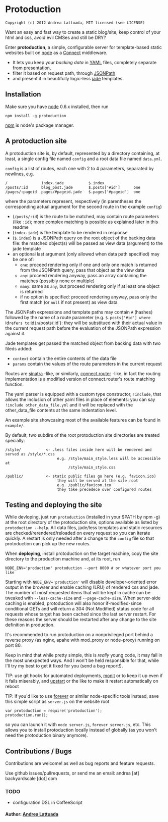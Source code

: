 # Protoduction
    Copyright (c) 2012 Andrea Lattuada, MIT licensed (see LICENSE)

Want an easy and fast way to create a static blog/site, keep control of your html and css,
avoid evil CMSes and still be DRY?

Enter **protoduction**,
a simple, configurable server for template-based static websites
built on [node](http://nodejs.org) as a [Connect](http://github.com/senchalabs/connect) middleware.

- It lets you keep your *backing data* in [YAML](http://yaml.org/) files, completely separate from presentation,
- filter it based on request path, through [JSONPath](http://goessner.net/articles/JsonPath/)
- and present it in beautifully logic-less [jade](http://jade-lang.com/) templates.

## Installation

Make sure you have [node](http://nodejs.org) 0.6.x installed, then run

    npm install -g protoduction

[npm](http://npmjs.org/) is node's package manager.

## A protoduction site

A protoduction site is, by default, represented by a directory containing,
at least, a single config file named `config` and a root data file named `data.yml`.

`config` is a list of routes, each one with 2 to 4 parameters, separated by newlines, e.g.

    /               index.jade           $.index
    /posts/:id      blog_post.jade       $.posts['#id']      one
    /pages/:pageid  pages/#pageid.jade   $.pages['#pageid']  one

where the parameters represent, respectively (in parentheses the corresponding actual argument for the second route in the example `config`) 

- (`/posts/:id`) is the route to be matched, may contain route parameters (like `:id`); more complex matching is possible as explained
later in this readme
- (`index.jade`) is the template to be rendered in response
- (`$.index`) is a JSONPath query on the root object of the backing data file: the matched object(s) will be passed as view data (argument) to the jade template
- an optional last argument (only allowed when data path specified) may be one of:
  - `one`: proceed rendering only if one and only one match is returned from the JSONPath query, pass that object as the view data
  - `any`: proceed rendering anyway, pass an array containing the matches (possibly none or multiple)
  - `many`: same as `any`, but proceed rendering only if at least one object is returned
  - if no option is specified: proceed rendering anyway, pass only the first match (or `null` if not present) as view data

The JSONPath expressions and template paths may contain `#` (hashes) followed by the name of a route parameter (e.g. `$.posts['#id'] where `id` refers to `:id` in `/posts/:id`): they will be substitued with their actual value in the current request path before the evaluation of the JSONPath expression against it.

Jade templates get passed the matched object from backing data with two fileds added:
  - `context` contain the entire contents of the data file
  - `params` contain the values of the route parameters in the current request

Routes are [sinatra](http://www.sinatrarb.com/intro#Routes) -like, or similarly, [connect.router](http://senchalabs.github.com/connect/middleware-router.html) -like, in fact the routing implementation is a modified version of connect.router's route matching function.

The yaml parser is equipped with a custom type constructor, `!include`, that allows the inclusion of other yaml files in place of elements: you can say `!include other_data_file.yml` and it will be replaced with the other_data_file contents at the same indentation level.

An example site showcasing most of the available features can be found in `example/`.

By default, two subdirs of the root protoduction site directories are treated
specially:

    /style/           <- .less files inside here will be rendered and served as /style/*.css
                           e.g. /style/main_style.less will be accessible at
                                /style/main_style.css

    /public/          <- static public files go here (e.g. favicon.ico)
                           they will be served at the site root
                           e.g. /public/favicon.ico
                           they take precedece over configured routes

## Testing and deploying the site

While devloping, just run `protoduction` (installed in your $PATH by npm -g) at the root directory of the protoduction site,
options available as listed by `protoduction --help`.
All data files, jade/less templates and static resources are checked/rerendered/reloaded on every request so you can iterate
quickly. A restart is only needed after a change to the `config` file so that protoduction can pick up the new routes.

When **deploying**, install protoduction on the target machine, copy the site directory to the production machine and, at its root, run

    NODE_ENV='production' protoduction --port 8000 # or whatever port you like

Starting with `NODE_ENV='production'` will disable developer-oriented error output in the browser and enable caching (LRU) of rendered css and jade. The number of most requested items that will be kept in cache can be tweaked with `--less-cache-size` and `--page-cache-size`. When server-side caching is enabled, protoduction will also honor if-modified-since conditional GETs and will return a 304 (Not Modified) status code for all requests whose target has been cached since the last server restart. For these reasons the server should be restarted after any change to the site definition in production.

It's recommended to run protoduction on a nonprivileged port behind a reverse proxy (as nginx, apahe with mod_proxy or node-proxy) running on port 80.

Keep in mind that while pretty simple, this is *really* young code, it may fail in the most unexpected ways. And I won't be held responsible for that, while I'll try my best to get it fixed for you (send a bug report!).

TIP: use git hooks for automated deployments, [monit](http://mmonit.com/monit/) or to keep it up even if it fails miserably, and [upstart](http://upstart.ubuntu.com/) or the like to make it restart automatically on reboot

TIP: if you'd like to use [forever](https://github.com/nodejitsu/forever) or similar node-specific tools instead, save this simple script as `server.js` on the website root

    var protoduction = require('protoduction');
    protoduction.run();

so you can launch it with `node server.js`, `forever server.js`, etc.
This allows you to install protoduction locally instead of globally (as you won't need the protoduction binary anymore).

## Contributions / Bugs

Contributions are welcome! as well as bug reports and feature requests. 

Use github issues/pullrequests, or send me an email: andrea [at] backyardscale [dot] com

### TODO

- configuration DSL in CoffeeScript

#### Author: [Andrea Lattuada](http://utaal.github.com)
